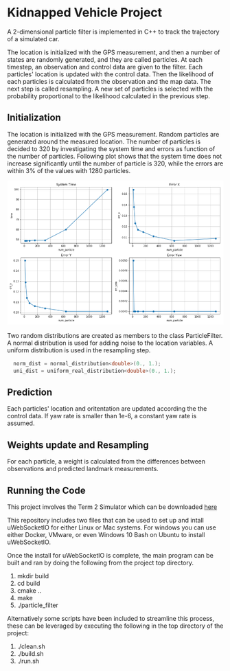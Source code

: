 # Kidnapped Vehicle Project
A 2-dimensional particle filter is implemented in C++ to track the trajectory of a simulated car.

The location is initialized with the GPS measurement, and then a number of states are randomly generated, and they are called particles.
At each timestep, an observation and control data are given to the filter.
Each particles' location is updated with the control data.
Then the likelihood of each particles is calculated from the observation and the map data.
The next step is called resampling. A new set of particles is selected with the probability proportional to the likelihood calculated in the previous step.

[imageNumParticle]: num_particle.png "Num Particle"

## Initialization
The location is initialized with the GPS measurement. Random particles are generated around the measured location.
The number of particles is decided to 320 by investigating the system time and errors as function of the number of particles.
Following plot shows that the system time does not increase significantly until the number of particle is 320, while the errors are within 3% of the values with 1280 particles.

![alt_text][imageNumParticle]

Two random distributions are created as members to the class ParticleFilter. A normal distribution is used for adding noise to the location variables. A uniform distribution is used in the resampling step.

```c++
  norm_dist = normal_distribution<double>(0., 1.);
  uni_dist = uniform_real_distribution<double>(0., 1.);
```

## Prediction
Each particles' location and oritentation are updated according the the control data. If yaw rate is smaller than 1e-6, a constant yaw rate is assumed.

## Weights update and Resampling
For each particle, a weight is calculated from the differences between observations and predicted landmark measurements.

## Running the Code
This project involves the Term 2 Simulator which can be downloaded [here](https://github.com/udacity/self-driving-car-sim/releases)

This repository includes two files that can be used to set up and intall uWebSocketIO for either Linux or Mac systems. For windows you can use either Docker, VMware, or even Windows 10 Bash on Ubuntu to install uWebSocketIO.

Once the install for uWebSocketIO is complete, the main program can be built and ran by doing the following from the project top directory.

1. mkdir build
2. cd build
3. cmake ..
4. make
5. ./particle_filter

Alternatively some scripts have been included to streamline this process, these can be leveraged by executing the following in the top directory of the project:

1. ./clean.sh
2. ./build.sh
3. ./run.sh

